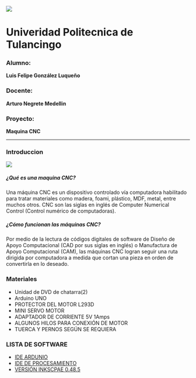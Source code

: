 ![](https://encrypted-tbn0.gstatic.com/images?q=tbn%3AANd9GcTUBghK8VMUcIR4G2Eat6KaGPaZ3l9WIDBO7w&usqp=CAU) 
# **Univeridad  Politecnica de Tulancingo** 

### **Alumno:** 
**Luis Felipe González Luqueño**
### **Docente:**
**Arturo Negrete Medellin**
### **Proyecto:**
**Maquina CNC**

------------

### **Introduccion**
![](https://secureservercdn.net/198.71.233.106/k8u.855.myftpupload.com/wp-content/uploads/2019/09/SSSS-816x459.png) 
##### **¿Qué es una maquina CNC?**
Una máquina CNC es un dispositivo controlado vía computadora habilitado para tratar materiales como madera, foami, plástico, MDF, metal, entre muchos otros. CNC son las siglas en inglés de Computer Numerical Control (Control numérico de computadoras).

##### **¿Cómo funcionan las máquinas CNC?**
Por medio de la lectura de códigos digitales de software de Diseño de Apoyo Computacional (CAD por sus siglas en inglés) o Manufactura de Apoyo Computacional (CAM), las máquinas CNC logran seguir una ruta dirigida por computadora a medida que cortan una pieza en orden de convertirla en lo deseado.

### **Materiales**
- Unidad de DVD de chatarra(2)
- Arduino UNO 
- PROTECTOR DEL MOTOR L293D
- MINI SERVO MOTOR
- ADAPTADOR DE CORRIENTE 5V 1Amps
- ALGUNOS HILOS PARA CONEXIÓN DE MOTOR
- TUERCA Y PERNOS SEGÚN SE REQUIERA

### **LISTA DE SOFTWARE**
- [IDE ARDUNIO](https://www.arduino.cc/en/main/software)
- [IDE DE PROCESAMIENTO](https://processing.org/download/)
- [VERSIÓN INKSCPAE 0.48.5](https://inkscape.org/release/inkscape-0.48/?latest=1)
